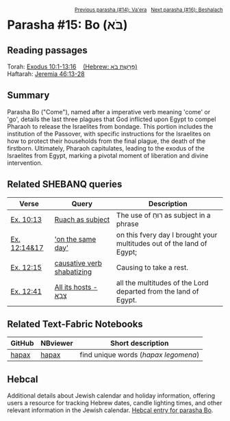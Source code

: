 <span style="float: right;"><sup><a href="../14%20-%20Va'era">Previous parasha (#14): Va'era</a> &nbsp;&nbsp;<a href="../16%20-%20Beshalach">Next parasha (#16): Beshalach</a></sup></span>

# Parasha #15: Bo (בֹּא) <a name="start"></a>

## Reading passages

Torah: <a href="https://www.stepbible.org/?q=version=NASB2020|reference=Ex.10:1-13:16&options=HNVUG" target="_blank">Exodus 10:1-13:16</a> &nbsp;&nbsp; <a href="https://tikkun.io/#/p/bo" target="_blank">(Hebrew: פָּרָשַׁת בֹּא)</a><br>
Haftarah: <a href="https://www.stepbible.org/?q=version=NASB2020|reference=Jer.46:13-28&options=HNVUG" target="_blank">Jeremia 46:13-28</a>

## Summary

Parasha Bo ("Come"), named after a imperative verb meaning 'come' or 'go', details the last three plagues that God inflicted upon Egypt to compel Pharaoh to release the Israelites from bondage. This portion includes the institution of the Passover, with specific instructions for the Israelites on how to protect their households from the final plague, the death of the firstborn. Ultimately, Pharaoh capitulates, leading to the exodus of the Israelites from Egypt, marking a pivotal moment of liberation and divine intervention.

## Related SHEBANQ queries

Verse | Query | Description
--- | --- | ---
<a href="https://www.stepbible.org/?q=version=NASB2020\|reference=Ex.10:13&options=HNVUG" target="_blank">Ex. 10:13</a> | <a href="https://shebanq.ancient-data.org/hebrew/text?iid=6312&version=2021&page=1&mr=r&qw=q" target="_blank">Ruach as subject</a> | The use of רוּחַ as subject in a phrase
<a href="https://www.stepbible.org/?q=version=NASB2020\|reference=Ex.12:14,17&options=HNVUG" target="_blank">Ex. 12:14&17</a> | <a href="https://shebanq.ancient-data.org/hebrew/text?iid=6558&version=2021&page=1&mr=r&qw=q" target="_blank">'on the same day'</a> | on this fvery day I brought your multitudes out of the land of Egypt;
<a href="https://www.stepbible.org/?q=version=NASB2020\|reference=Ex.12:15&options=HNVUG" target="_blank">Ex. 12:15</a> | <a href="https://shebanq.ancient-data.org/hebrew/text?iid=6346&version=2021&page=1&mr=r&qw=q" target="_blank">causative verb shabatizing</a> | Causing to take a rest.
<a href="https://www.stepbible.org/?q=version=NASB2020\|reference=Ex.12:41&options=HNVUG" target="_blank">Ex. 12:41</a> | <a href="https://shebanq.ancient-data.org/hebrew/text?iid=6307&version=2021&page=1&mr=r&qw=q" target="_blank">All its hosts - צָבָא</a> | all the multitudes of the Lord departed from the land of Egypt.

## Related Text-Fabric Notebooks

GitHub | NBviewer | Short description
---|---|---
[hapax](hapax.ipynb) | <a href="https://nbviewer.org/github/tonyjurg/Parashot/blob/main/WeeklyParasha/15%20-%20Bo/hapax.ipynb" target="_blank">hapax</a> | find unique words (*hapax legomena*)

## Hebcal

Additional details about Jewish calendar and holiday information, offering users a resource for tracking Hebrew dates, candle lighting times, and other relevant information in the Jewish calendar. <a href="https://www.hebcal.com/sedrot/bo" target="_blank">Hebcal entry for parasha Bo</a>.
